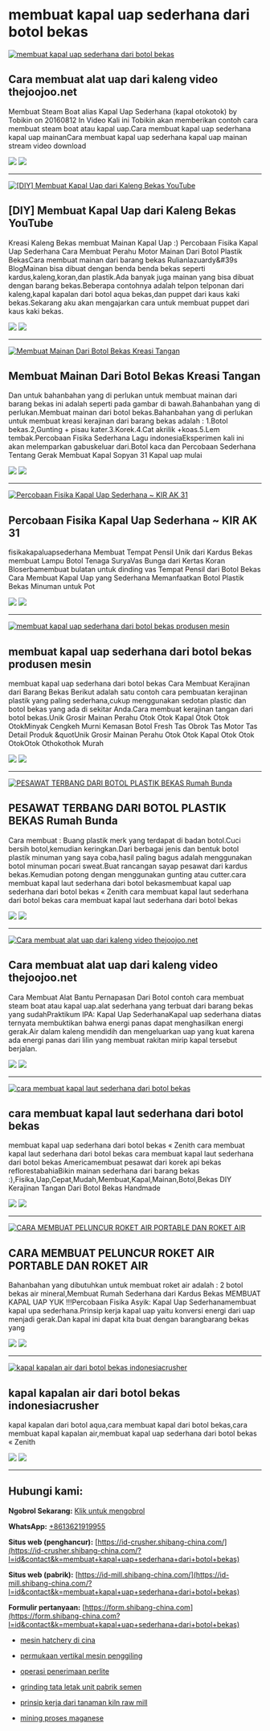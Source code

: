 # membuat kapal uap sederhana dari botol bekas

<a href="https://swt.shibang-china.com/?l=id&img&k=membuat+kapal+uap+sederhana+dari+botol+bekas" target="_blank">![membuat kapal uap sederhana dari botol bekas](http://static.shibang-china.com/all-800x300/797.jpg)</a>

## Cara membuat alat uap dari kaleng video thejoojoo.net
Membuat Steam Boat alias Kapal Uap Sederhana (kapal otokotok) by Tobikin on 20160812 In Video Kali ini Tobikin akan memberikan contoh cara membuat steam boat atau kapal uap.Cara membuat kapal uap sederhana kapal uap mainanCara membuat kapal uap sederhana kapal uap mainan stream video download


<a href="https://whatsapp.shibangsoft.com/WhatsApp.php" target="_blank" title="WhatsApp">![](http://static.shibang-china.com/icon/whatsapp.png)</a> <a href="https://swt.shibang-china.com/?l=id&icon&k=membuat+kapal+uap+sederhana+dari+botol+bekas" target="_blank">![](http://static.shibang-china.com/icon/chat-id.png)</a>

---

<a href="https://swt.shibang-china.com/?l=id&img&k=membuat+kapal+uap+sederhana+dari+botol+bekas" target="_blank">![[DIY] Membuat Kapal Uap dari Kaleng Bekas YouTube](http://static.shibang-china.com/all-800x300/309.jpg)</a>

## [DIY] Membuat Kapal Uap dari Kaleng Bekas YouTube
Kreasi Kaleng Bekas membuat Mainan Kapal Uap :) Percobaan Fisika Kapal Uap Sederhana Cara Membuat Perahu Motor Mainan Dari Botol Plastik BekasCara membuat mainan dari barang bekas Rulianlazuardy&#39s BlogMainan bisa dibuat dengan benda benda bekas seperti kardus,kaleng,koran,dan plastik.Ada banyak juga mainan yang bisa dibuat dengan barang bekas.Beberapa contohnya adalah telpon telponan dari kaleng,kapal kapalan dari botol aqua bekas,dan puppet dari kaus kaki bekas.Sekarang aku akan mengajarkan cara untuk membuat puppet dari kaus kaki bekas.


<a href="https://whatsapp.shibangsoft.com/WhatsApp.php" target="_blank" title="WhatsApp">![](http://static.shibang-china.com/icon/whatsapp.png)</a> <a href="https://swt.shibang-china.com/?l=id&icon&k=membuat+kapal+uap+sederhana+dari+botol+bekas" target="_blank">![](http://static.shibang-china.com/icon/chat-id.png)</a>

---

<a href="https://swt.shibang-china.com/?l=id&img&k=membuat+kapal+uap+sederhana+dari+botol+bekas" target="_blank">![Membuat Mainan Dari Botol Bekas Kreasi Tangan](http://static.shibang-china.com/all-800x300/1365.jpg)</a>

## Membuat Mainan Dari Botol Bekas Kreasi Tangan
Dan untuk bahanbahan yang di perlukan untuk membuat mainan dari barang bekas ini adalah seperti pada gambar di bawah.Bahanbahan yang di perlukan.Membuat mainan dari botol bekas.Bahanbahan yang di perlukan untuk membuat kreasi kerajinan dari barang bekas adalah : 1.Botol bekas.2,Gunting + pisau kater.3.Korek.4.Cat akrilik +koas.5.Lem tembak.Percobaan Fisika Sederhana Lagu indonesiaEksperimen kali ini akan melemparkan gabuskeluar dari.Botol kaca dan Percobaan Sederhana Tentang Gerak Membuat Kapal Sopyan 31 Kapal uap mulai


<a href="https://whatsapp.shibangsoft.com/WhatsApp.php" target="_blank" title="WhatsApp">![](http://static.shibang-china.com/icon/whatsapp.png)</a> <a href="https://swt.shibang-china.com/?l=id&icon&k=membuat+kapal+uap+sederhana+dari+botol+bekas" target="_blank">![](http://static.shibang-china.com/icon/chat-id.png)</a>

---

<a href="https://swt.shibang-china.com/?l=id&img&k=membuat+kapal+uap+sederhana+dari+botol+bekas" target="_blank">![Percobaan Fisika Kapal Uap Sederhana ~ KIR AK 31](http://static.shibang-china.com/all-800x300/1169.jpg)</a>

## Percobaan Fisika Kapal Uap Sederhana ~ KIR AK 31
fisikakapaluapsederhana Membuat Tempat Pensil Unik dari Kardus Bekas membuat Lampu Botol Tenaga SuryaVas Bunga dari Kertas Koran Bloserbamembuat bulatan untuk dinding vas Tempat Pensil dari Botol Bekas Cara Membuat Kapal Uap yang Sederhana Memanfaatkan Botol Plastik Bekas Minuman untuk Pot


<a href="https://whatsapp.shibangsoft.com/WhatsApp.php" target="_blank" title="WhatsApp">![](http://static.shibang-china.com/icon/whatsapp.png)</a> <a href="https://swt.shibang-china.com/?l=id&icon&k=membuat+kapal+uap+sederhana+dari+botol+bekas" target="_blank">![](http://static.shibang-china.com/icon/chat-id.png)</a>

---

<a href="https://swt.shibang-china.com/?l=id&img&k=membuat+kapal+uap+sederhana+dari+botol+bekas" target="_blank">![membuat kapal uap sederhana dari botol bekas produsen mesin](http://static.shibang-china.com/all-800x300/873.jpg)</a>

## membuat kapal uap sederhana dari botol bekas produsen mesin
membuat kapal uap sederhana dari botol bekas Cara Membuat Kerajinan dari Barang Bekas Berikut adalah satu contoh cara pembuatan kerajinan plastik yang paling sederhana,cukup menggunakan sedotan plastic dan botol bekas yang ada di sekitar Anda.Cara membuat kerajinan tangan dari botol bekas.Unik Grosir Mainan Perahu Otok Otok Kapal Otok Otok OtokMinyak Cengkeh Murni Kemasan Botol Fresh Tas Obrok Tas Motor Tas Detail Produk &quotUnik Grosir Mainan Perahu Otok Otok Kapal Otok Otok OtokOtok Othokothok Murah


<a href="https://whatsapp.shibangsoft.com/WhatsApp.php" target="_blank" title="WhatsApp">![](http://static.shibang-china.com/icon/whatsapp.png)</a> <a href="https://swt.shibang-china.com/?l=id&icon&k=membuat+kapal+uap+sederhana+dari+botol+bekas" target="_blank">![](http://static.shibang-china.com/icon/chat-id.png)</a>

---

<a href="https://swt.shibang-china.com/?l=id&img&k=membuat+kapal+uap+sederhana+dari+botol+bekas" target="_blank">![PESAWAT TERBANG DARI BOTOL PLASTIK BEKAS Rumah Bunda](http://static.shibang-china.com/all-800x300/1034.jpg)</a>

## PESAWAT TERBANG DARI BOTOL PLASTIK BEKAS Rumah Bunda
Cara membuat : Buang plastik merk yang terdapat di badan botol.Cuci bersih botol,kemudian keringkan.Dari berbagai jenis dan bentuk botol plastik minuman yang saya coba,hasil paling bagus adalah menggunakan botol minuman pocari sweat.Buat rancangan sayap pesawat dari kardus bekas.Kemudian potong dengan menggunakan gunting atau cutter.cara membuat kapal laut sederhana dari botol bekasmembuat kapal uap sederhana dari botol bekas « Zenith cara membuat kapal laut sederhana dari botol bekas cara membuat kapal laut sederhana dari botol bekas


<a href="https://whatsapp.shibangsoft.com/WhatsApp.php" target="_blank" title="WhatsApp">![](http://static.shibang-china.com/icon/whatsapp.png)</a> <a href="https://swt.shibang-china.com/?l=id&icon&k=membuat+kapal+uap+sederhana+dari+botol+bekas" target="_blank">![](http://static.shibang-china.com/icon/chat-id.png)</a>

---

<a href="https://swt.shibang-china.com/?l=id&img&k=membuat+kapal+uap+sederhana+dari+botol+bekas" target="_blank">![Cara membuat alat uap dari kaleng video thejoojoo.net](http://static.shibang-china.com/all-800x300/536.jpg)</a>

## Cara membuat alat uap dari kaleng video thejoojoo.net
Cara Membuat Alat Bantu Pernapasan Dari Botol contoh cara membuat steam boat atau kapal uap.alat sederhana yang terbuat dari barang bekas yang sudahPraktikum IPA: Kapal Uap SederhanaKapal uap sederhana diatas ternyata membuktikan bahwa energi panas dapat menghasilkan energi gerak.Air dalam kaleng mendidih dan mengeluarkan uap yang kuat karena ada energi panas dari lilin yang membuat rakitan mirip kapal tersebut berjalan.


<a href="https://whatsapp.shibangsoft.com/WhatsApp.php" target="_blank" title="WhatsApp">![](http://static.shibang-china.com/icon/whatsapp.png)</a> <a href="https://swt.shibang-china.com/?l=id&icon&k=membuat+kapal+uap+sederhana+dari+botol+bekas" target="_blank">![](http://static.shibang-china.com/icon/chat-id.png)</a>

---

<a href="https://swt.shibang-china.com/?l=id&img&k=membuat+kapal+uap+sederhana+dari+botol+bekas" target="_blank">![cara membuat kapal laut sederhana dari botol bekas](http://static.shibang-china.com/all-800x300/425.jpg)</a>

## cara membuat kapal laut sederhana dari botol bekas
membuat kapal uap sederhana dari botol bekas « Zenith cara membuat kapal laut sederhana dari botol bekas cara membuat kapal laut sederhana dari botol bekas Americamembuat pesawat dari korek api bekas reflorestabahiaBikin mainan sederhana dari barang bekas :),Fisika,Uap,Cepat,Mudah,Membuat,Kapal,Mainan,Botol,Bekas DIY Kerajinan Tangan Dari Botol Bekas Handmade


<a href="https://whatsapp.shibangsoft.com/WhatsApp.php" target="_blank" title="WhatsApp">![](http://static.shibang-china.com/icon/whatsapp.png)</a> <a href="https://swt.shibang-china.com/?l=id&icon&k=membuat+kapal+uap+sederhana+dari+botol+bekas" target="_blank">![](http://static.shibang-china.com/icon/chat-id.png)</a>

---

<a href="https://swt.shibang-china.com/?l=id&img&k=membuat+kapal+uap+sederhana+dari+botol+bekas" target="_blank">![CARA MEMBUAT PELUNCUR ROKET AIR PORTABLE DAN ROKET AIR](http://static.shibang-china.com/all-800x300/1172.jpg)</a>

## CARA MEMBUAT PELUNCUR ROKET AIR PORTABLE DAN ROKET AIR
Bahanbahan yang dibutuhkan untuk membuat roket air adalah : 2 botol bekas air mineral,Membuat Rumah Sederhana dari Kardus Bekas MEMBUAT KAPAL UAP YUK !!!Percobaan Fisika Asyik: Kapal Uap Sederhanamembuat kapal upa sederhana.Prinsip kerja kapal uap yaitu konversi energi dari uap menjadi gerak.Dan kapal ini dapat kita buat dengan barangbarang bekas yang


<a href="https://whatsapp.shibangsoft.com/WhatsApp.php" target="_blank" title="WhatsApp">![](http://static.shibang-china.com/icon/whatsapp.png)</a> <a href="https://swt.shibang-china.com/?l=id&icon&k=membuat+kapal+uap+sederhana+dari+botol+bekas" target="_blank">![](http://static.shibang-china.com/icon/chat-id.png)</a>

---

<a href="https://swt.shibang-china.com/?l=id&img&k=membuat+kapal+uap+sederhana+dari+botol+bekas" target="_blank">![kapal kapalan air dari botol bekas indonesiacrusher](http://static.shibang-china.com/all-800x300/305.jpg)</a>

## kapal kapalan air dari botol bekas indonesiacrusher
kapal kapalan dari botol aqua,cara membuat kapal dari botol bekas,cara membuat kapal kapalan air,membuat kapal uap sederhana dari botol bekas « Zenith

<a href="https://whatsapp.shibangsoft.com/WhatsApp.php" target="_blank" title="WhatsApp">![](http://static.shibang-china.com/icon/whatsapp.png)</a> <a href="https://swt.shibang-china.com/?l=id&icon&k=membuat+kapal+uap+sederhana+dari+botol+bekas" target="_blank">![](http://static.shibang-china.com/icon/chat-id.png)</a>

---
## Hubungi kami:

**Ngobrol Sekarang:** [Klik untuk mengobrol](https://swt.shibang-china.com?l=id&contact&k=membuat+kapal+uap+sederhana+dari+botol+bekas)

**WhatsApp:**  [+8613621919955](https://whatsapp.shibangsoft.com/WhatsApp.php)

**Situs web (penghancur):** [https://id-crusher.shibang-china.com/](https://id-crusher.shibang-china.com/?l=id&contact&k=membuat+kapal+uap+sederhana+dari+botol+bekas)

**Situs web (pabrik):** [https://id-mill.shibang-china.com/](https://id-mill.shibang-china.com/?l=id&contact&k=membuat+kapal+uap+sederhana+dari+botol+bekas)

**Formulir pertanyaan:** [https://form.shibang-china.com](https://form.shibang-china.com?l=id&contact&k=membuat+kapal+uap+sederhana+dari+botol+bekas)

* [mesin hatchery di cina](../31/mesin%20hatchery%20di%20cina.md)

* [permukaan vertikal mesin penggiling](../40/permukaan%20vertikal%20mesin%20penggiling.md)

* [operasi penerimaan perlite](../35/operasi%20penerimaan%20perlite.md)

* [grinding tata letak unit pabrik semen](../35/grinding%20tata%20letak%20unit%20pabrik%20semen.md)

* [prinsip kerja dari tanaman kiln raw mill](../35/prinsip%20kerja%20dari%20tanaman%20kiln%20raw%20mill.md)

* [mining proses maganese](../39/mining%20proses%20maganese.md)